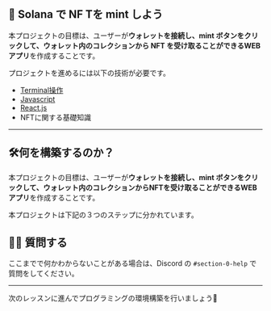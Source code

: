 💎 Solana で NF Tを mint しよう
----------------------------------
本プロジェクトの目標は、ユーザーが**ウォレットを接続し、mint ボタンをクリックして、ウォレット内のコレクションから NFT を受け取ることができるWEBアプリ**を作成することです。

プロジェクトを進めるには以下の技術が必要です。<br>
- [Terminal操作](https://qiita.com/ryouzi/items/f9dee1540a04a0bfb9a3)
- [Javascript](https://developer.mozilla.org/ja/docs/Web/JavaScript)
- [React.js](https://ja.reactjs.org/)
- NFTに関する基礎知識



----------------------------------
🛠何を構築するのか？
----------------------------------
本プロジェクトの目標は、ユーザーが**ウォレットを接続し、mint ボタンをクリックして、ウォレット内のコレクションからNFTを受け取ることができるWEBアプリ**を作成することです。

本プロジェクトは下記の３つのステップに分かれています。


🙋‍♂️ 質問する
-------------------------------------------
ここまでで何かわからないことがある場合は、Discord の `#section-0-help` で質問をしてください。

---------------------------------------
次のレッスンに進んでプログラミングの環境構築を行いましょう🎉
